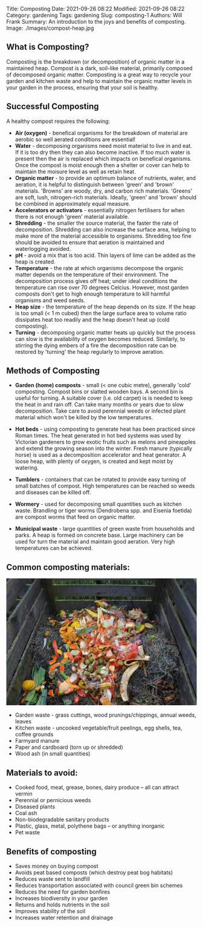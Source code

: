 Title: Composting
Date: 2021-09-26 08:22
Modified: 2021-09-26 08:22
Category: gardening
Tags: gardening
Slug: composting-1
Authors: Will Frank
Summary: An introduction to the joys and benefits of composting.
Image: ./images/compost-heap.jpg

## What is Composting?

Composting is the breakdown (or decomposition) of organic matter in a maintained
heap. Compost is a dark, soil-like material, primarily composed of decomposed
organic matter. Composting is a great way to recycle your garden and kitchen
waste and help to maintain the organic matter levels in your garden in the
process, ensuring that your soil is healthy.

## Successful Composting

A healthy compost requires the following:

* **Air (oxygen)** - benefical organisms for the breakdown of material
are aerobic so well aerated conditions are essential!
* **Water** - decomposing organisms need moist material to live in and eat. If 
it is too dry then they can also become inactive. If too much water is present
then the air is replaced which impacts on benefical organisms. Once the compost
is moist enough then a shelter or cover can help to maintain the moisure level
as well as retain heat.
* **Organic matter** - to provide an optimum balance of nutrients, water, and
aeration, it is helpful to distinguish between 'green' and 'brown' materials.
'Browns' are woody, dry, and carbon rich materials. 'Greens' are soft, lush,
nitrogen-rich materials. Ideally, 'green' and 'brown' should be combined in
approximately equal measure.
* **Accelerators or activators** - essentially nitrogen fertilisers for when
there is not enough 'green' material available. 
* **Shredding** - the smaller the source material, the faster the rate of
decomposition. Shredding can also increase the surface area, helping to make
more of the material accessible to organisms. Shredding too fine should be
avoided to ensure that aeration is maintained and waterlogging avoided.
* **pH** - avoid a mix that is too acid. Thin layers of lime can be added as the
heap is created.
* **Temperature** - the rate at which organisms decompose the organic matter
depends on the temperature of their environment. The decomposition process gives
off heat; under ideal conditions the temperature can rise over 70 degrees
Celcius. However, most garden composts don't get to high enough temperature to
kill harmful organisms and weed seeds.
* **Heap size** - the temperature of the heap depends on its size. If the heap
is too small (< 1 m cubed) then the large surface area to volume ratio
dissipates heat too readily and the heap doesn't heat up (cold composting). 
* **Turning** - decomposing organic matter heats up quickly but the process can
slow is the availability of oxygen becomes reduced. Similarly, to stirring the
dying embers of a fire the decomposition rate can be restored by 'turning' the
heap regularly to improve aeration.

## Methods of Composting

* **Garden (home) composts** - small (< one cubic metre), generally 'cold'
composting. Compost bins or slatted wooden bays. A second bin is useful for
turning. A suitable cover (i.e. old carpet) is is needed to keep the heat in and
rain off. Can take many months or years due to slow decomposition. Take care to
avoid perennial weeds or infected plant material which won't be killed by the
low temperatures.

* **Hot beds** - using composting to generate heat has been practiced since
Roman times. The heat generated in hot bed systems was used by Victorian
gardeners to grow exotic fruits such as melons and pineapples and extend the
growing season into the winter. Fresh manure (typically horse) is used as a
decomposition accelerator and heat generator. A loose heap, with plenty of
oxygen, is created and kept moist by watering.

* **Tumblers** - containers that can be rotated to provide easy turning of small
batches of compost. High temperatures can be reached so weeds and diseases can
be killed off.

* **Wormery** - used for decomposing small quantities such as kitchen waste.
Brandling or tiger worms (Dendrobena spp. and Eisenia foetida) are compost worms
that feed on organic matter.

* **Municipal waste** - large quantities of green waste from households and
parks. A heap is formed on concrete base. Large machinery can be used for turn
the material and maintain good aeration. Very high temperatures can be achieved.

## Common composting materials:

![img-half-width](./images/compost-bay.jpg)

* Garden waste - grass cuttings, wood prunings/chippings, annual weeds, leaves
* Kitchen waste - uncooked vegetable/fruit peelings, egg shells, tea, coffee
grounds
* Farmyard manure
* Paper and cardboard (torn up or shredded)
* Wood ash (in small quantities)

## Materials to avoid:

* Cooked food, meat, grease, bones, dairy produce – all can attract vermin
* Perennial or pernicious weeds
* Diseased plants
* Coal ash
* Non-biodegradable sanitary products
* Plastic, glass, metal, polythene bags – or anything inorganic
* Pet waste

## Benefits of composting

* Saves money on buying compost
* Avoids peat based composts (which destroy peat bog habitats)
* Reduces waste sent to landfill
* Reduces transportation associated with council green bin schemes
* Reduces the need for garden bonfires
* Increases biodiversity in your garden
* Returns and holds nutrients in the soil
* Improves stability of the soil
* Increases water retention and drainage
